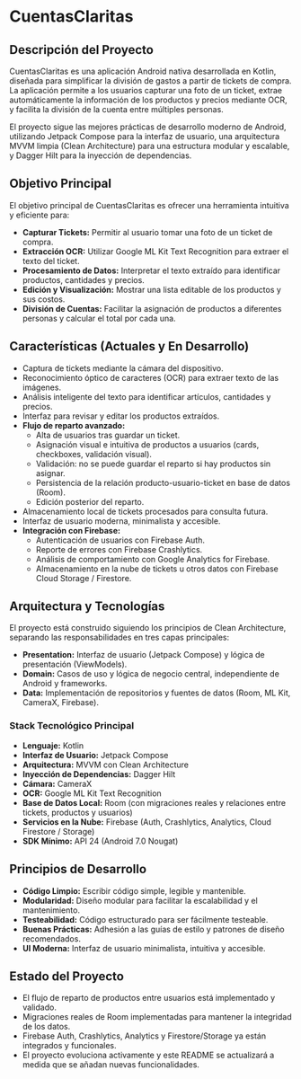 # CuentasClaritas

## Descripción del Proyecto
CuentasClaritas es una aplicación Android nativa desarrollada en Kotlin, diseñada para simplificar la división de gastos a partir de tickets de compra. La aplicación permite a los usuarios capturar una foto de un ticket, extrae automáticamente la información de los productos y precios mediante OCR, y facilita la división de la cuenta entre múltiples personas.

El proyecto sigue las mejores prácticas de desarrollo moderno de Android, utilizando Jetpack Compose para la interfaz de usuario, una arquitectura MVVM limpia (Clean Architecture) para una estructura modular y escalable, y Dagger Hilt para la inyección de dependencias.

## Objetivo Principal
El objetivo principal de CuentasClaritas es ofrecer una herramienta intuitiva y eficiente para:

- **Capturar Tickets:** Permitir al usuario tomar una foto de un ticket de compra.
- **Extracción OCR:** Utilizar Google ML Kit Text Recognition para extraer el texto del ticket.
- **Procesamiento de Datos:** Interpretar el texto extraído para identificar productos, cantidades y precios.
- **Edición y Visualización:** Mostrar una lista editable de los productos y sus costos.
- **División de Cuentas:** Facilitar la asignación de productos a diferentes personas y calcular el total por cada una.

## Características (Actuales y En Desarrollo)
- Captura de tickets mediante la cámara del dispositivo.
- Reconocimiento óptico de caracteres (OCR) para extraer texto de las imágenes.
- Análisis inteligente del texto para identificar artículos, cantidades y precios.
- Interfaz para revisar y editar los productos extraídos.
- **Flujo de reparto avanzado:**
  - Alta de usuarios tras guardar un ticket.
  - Asignación visual e intuitiva de productos a usuarios (cards, checkboxes, validación visual).
  - Validación: no se puede guardar el reparto si hay productos sin asignar.
  - Persistencia de la relación producto-usuario-ticket en base de datos (Room).
  - Edición posterior del reparto.
- Almacenamiento local de tickets procesados para consulta futura.
- Interfaz de usuario moderna, minimalista y accesible.
- **Integración con Firebase:**
  - Autenticación de usuarios con Firebase Auth.
  - Reporte de errores con Firebase Crashlytics.
  - Análisis de comportamiento con Google Analytics for Firebase.
  - Almacenamiento en la nube de tickets u otros datos con Firebase Cloud Storage / Firestore.

## Arquitectura y Tecnologías
El proyecto está construido siguiendo los principios de Clean Architecture, separando las responsabilidades en tres capas principales:

- **Presentation:** Interfaz de usuario (Jetpack Compose) y lógica de presentación (ViewModels).
- **Domain:** Casos de uso y lógica de negocio central, independiente de Android y frameworks.
- **Data:** Implementación de repositorios y fuentes de datos (Room, ML Kit, CameraX, Firebase).

### Stack Tecnológico Principal
- **Lenguaje:** Kotlin
- **Interfaz de Usuario:** Jetpack Compose
- **Arquitectura:** MVVM con Clean Architecture
- **Inyección de Dependencias:** Dagger Hilt
- **Cámara:** CameraX
- **OCR:** Google ML Kit Text Recognition
- **Base de Datos Local:** Room (con migraciones reales y relaciones entre tickets, productos y usuarios)
- **Servicios en la Nube:** Firebase (Auth, Crashlytics, Analytics, Cloud Firestore / Storage)
- **SDK Mínimo:** API 24 (Android 7.0 Nougat)

## Principios de Desarrollo
- **Código Limpio:** Escribir código simple, legible y mantenible.
- **Modularidad:** Diseño modular para facilitar la escalabilidad y el mantenimiento.
- **Testeabilidad:** Código estructurado para ser fácilmente testeable.
- **Buenas Prácticas:** Adhesión a las guías de estilo y patrones de diseño recomendados.
- **UI Moderna:** Interfaz de usuario minimalista, intuitiva y accesible.

## Estado del Proyecto
- El flujo de reparto de productos entre usuarios está implementado y validado.
- Migraciones reales de Room implementadas para mantener la integridad de los datos.
- Firebase Auth, Crashlytics, Analytics y Firestore/Storage ya están integrados y funcionales.
- El proyecto evoluciona activamente y este README se actualizará a medida que se añadan nuevas funcionalidades.
